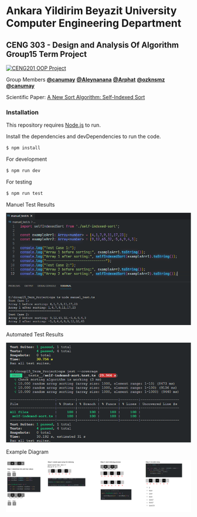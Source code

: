 # Ankara Yildirim Beyazit University Computer Engineering Department
## CENG 303 - Design and Analysis Of Algorithm Group15 Term Project
<a href="http://aybu.edu.tr"><img src="https://pbs.twimg.com/profile_images/746983711665709056/IqO2q_wg_400x400.jpg" title="CENG201 OOP Project" alt="CENG201 OOP Project" width=200 height=200></a>

Group Members
<a href="https://github.com/canumay" target="_blank">**@canumay**</a>
<a href="https://github.com/Aleynanana" target="_blank">**@Aleynanana**</a>
<a href="https://github.com/Arphat" target="_blank">**@Arphat**</a>
<a href="https://github.com/ozknsmz" target="_blank">**@ozknsmz**</a>
<a href="https://github.com/tolga-karabudak" target="_blank">**@canumay**</a>

Scientific Paper: [A New Sort Algorithm: Self-Indexed Sort](https://www.researchgate.net/profile/Yingxu_Wang/publication/220178394_A_New_Sort_Algorithm_Self-Indexed_Sort/links/545c72ed0cf249070a7aa1e9/A-New-Sort-Algorithm-Self-Indexed-Sort.pdf)

### Installation

This repository requires [Node.js](https://nodejs.org/) to run.

Install the dependencies and devDependencies to run the code.

```sh
$ npm install
```

For development

```sh
$ npm run dev
```

For testing
```sh
$ npm run test
```

Manuel Test Results

<img src="./images/manuel_test.png" />


Automated Test Results

<img src="./images/test_results.png" />

Example Diagram

<img src="./images/SIS.png" />
